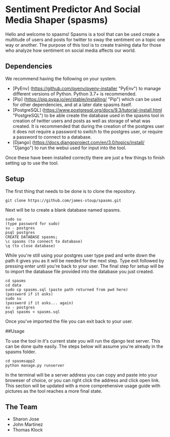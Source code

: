 # Sentiment Predictor And Social Media Shaper (spasms)

Hello and welcome to spasms! Spasms is a tool that can be used create a multitude of users and posts for twitter to sway the sentiment on a topic one way or another. The purpose of this tool is to create training data for those who analyze how sentiment on social media affects our world.

## Dependencies

We recommend having the following on your system.

- [PyEnv] (https://github.com/pyenv/pyenv-installer "PyEnv") to manage different versions of Python. Python 3.7+ is recommended.
- [Pip] (https://pip.pypa.io/en/stable/installing/ "Pip") which can be used for other dependencies, and at a later date spasms itself.
- [PostgreSQL] (https://www.postgresql.org/docs/9.3/tutorial-install.html "PostgreSQL") to be able create the database used in the spasms tool in creation of twitter users and posts as well as storage of what was created. It is recommended that during the creation of the postgres user it does not require a password to switch to the postgres user, or require a password to connect to a database.
- [Django] (https://docs.djangoproject.com/en/3.0/topics/install/ "Django") to run the webui used for input into the tool.

Once these have been installed correctly there are just a few things to finish setting up to use the tool.


## Setup

The first thing that needs to be done is to clone the repository.

```git clone https://github.com/james-stoup/spasms.git```

Next will be to create a blank database named spasms.

```
sudo su
(type password for sudo)
su - postgres
psql postgres
CREATE DATABASE spasms;
\c spasms (to connect to database)
\q (to close database)
```

While you're still using your postgres user type pwd and write down the path it gives you as it will be needed for the next step. Type exit followed by pressing enter until you're back to your user. The final step for setup will be to import the database file provided into the database you just created.

```
cd spasms
cd data
sudo cp spasms.sql (paste path returned from pwd here)
(password if it asks)
sudo su
(password if it asks... again)
su - postgres
psql spasms < spasms.sql
```

Once you've imported the file you can exit back to your user.

##Usage

To use the tool in it's current state you will run the django test server. This can be done quite easily. The steps below will assume you're already in the spasms folder.

```
cd spasmsapp2
python manage.py runserver
```

In the terminal will be a server address you can copy and paste into your broweser of choice, or you can right click the address and click open link. This section will be updated with a more comprehensive usage guide with pictures as the tool reaches a more final state.


## The Team

- Sharon Jose
- John Martinez
- Thomas Klock
